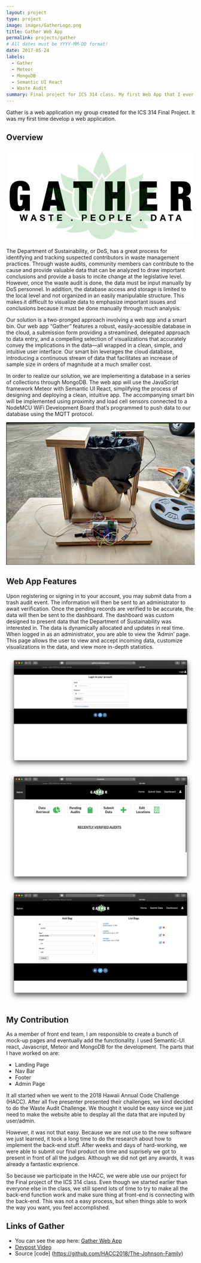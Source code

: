 ```yaml
---
layout: project
type: project
image: images/GatherLogo.png
title: Gather Web App
permalink: projects/gather
# All dates must be YYYY-MM-DD format!
date: 2017-05-24
labels:
  - Gather
  - Meteor
  - MongoDB
  - Semantic UI React
  - Waste Audit
summary: Final project for ICS 314 class. My first Web App that I ever created.
---
```


Gather is a web application my group created for the ICS 314 Final Project. It was my first time develop a web application. 

## Overview

<img img class="ui image" src="/images/GatherLogo.png">

The Department of Sustainability, or DoS, has a great process for identifying and tracking suspected contributors in waste management practices. Through waste audits, community members can contribute to the cause and provide valuable data that can be analyzed to draw important conclusions and provide a basis to incite change at the legislative level. However, once the waste audit is done, the data must be input manually by DoS personnel. In addition, the database access and storage is limited to the local level and not organized in an easily manipulable structure. This makes it difficult to visualize data to emphasize important issues and conclusions because it must be done manually through much analysis.

Our solution is a two-pronged approach involving a web app and a smart bin. Our web app “Gather” features a robust, easily-accessible database in the cloud, a submission form providing a streamlined, delegated approach to data entry, and a compelling selection of visualizations that accurately convey the implications in the data—all wrapped in a clean, simple, and intuitive user interface. Our smart bin leverages the cloud database, introducing a continuous stream of data that facilitates an increase of sample size in orders of magnitude at a much smaller cost.

In order to realize our solution, we are implementing a database in a series of collections through MongoDB. The web app will use the JavaScript framework Meteor with Semantic UI React, simplifying the process of designing and deploying a clean, intuitive app. The accompanying smart bin will be implemented using proximity and load cell sensors connected to a NodeMCU WiFi Development Board that’s programmed to push data to our database using the MQTT protocol.

<img src="/images/trash bin.PNG">

## Web App Features

Upon registering or signing in to your account, you may submit data from a trash audit event. The information will then be sent to an administrator to await verification. Once the pending records are verified to be accurate, the data will then be sent to the dashboard. The dashboard was custom designed to present data that the Department of Sustainability was interested in. The data is dynamically allocated and updates in real time. When logged in as an administrator, you are able to view the ‘Admin’ page. This page allows the user to view and accept incoming data, customize visualizations in the data, and view more in-depth statistics.

<img src="/images/signin.png">

<img src="/images/adminpage.png">

<img src="/images/addbags.png">

## My Contribution

As a member of front end team, I am responsible to create a bunch of mock-up pages and eventually add the functionality. I used Semantic-UI react, Javascript, Meteor and MongoDB for the development. The parts that I have worked on are:
- Landing Page
- Nav Bar
- Footer
- Admin Page

It all started when we went to the 2018 Hawaii Annual Code Challenge (HACC). After all five presenter presented their challenges, we kind decided to do the Waste Audit Challenge. We thought it would be easy since we just need to make the website able to desplay all the data that are inputed by user/admin. 

However, it was not that easy. Because we are not use to the new software we just learned, it took a long time to do the research about how to implement the back-end stuff. After weeks and days of hard-working, we were able to submit our final product on time and suprisely we got to present in front of all the judges. Although we did not get any awards, it was already a fantastic exprience.

So because we participate in the HACC, we were able use our project for the Final project of the ICS 314 class. Even though we started earlier than everyone else in the class, we still spend lots of time to try to make all the back-end function work and make sure thing at front-end is connecting with the back-end. This was not a easy process, but when things able to work the way you want, you feel accomplished.

## Links of Gather
- You can see the app here: [Gather Web App](http://gather.meteorapp.com/#/)
- [Devpost Video](https://devpost.com/software/johnson-family-waste-audit-app)
- Source [code] (https://github.com/HACC2018/The-Johnson-Family)

